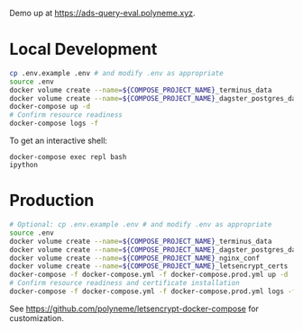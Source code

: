 Demo up at <https://ads-query-eval.polyneme.xyz>.


# Local Development

```bash
cp .env.example .env # and modify .env as appropriate
source .env
docker volume create --name=${COMPOSE_PROJECT_NAME}_terminus_data
docker volume create --name=${COMPOSE_PROJECT_NAME}_dagster_postgres_data
docker-compose up -d
# Confirm resource readiness
docker-compose logs -f
```

To get an interactive shell:
```
docker-compose exec repl bash
ipython
```

# Production

```bash
# Optional: cp .env.example .env # and modify .env as appropriate
source .env
docker volume create --name=${COMPOSE_PROJECT_NAME}_terminus_data
docker volume create --name=${COMPOSE_PROJECT_NAME}_dagster_postgres_data
docker volume create --name=${COMPOSE_PROJECT_NAME}_nginx_conf
docker volume create --name=${COMPOSE_PROJECT_NAME}_letsencrypt_certs
docker-compose -f docker-compose.yml -f docker-compose.prod.yml up -d
# Confirm resource readiness and certificate installation
docker-compose -f docker-compose.yml -f docker-compose.prod.yml logs -f
```

See https://github.com/polyneme/letsencrypt-docker-compose for customization.
